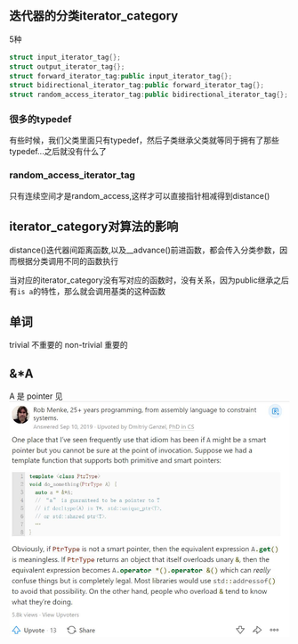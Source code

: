 ## 迭代器的分类iterator_category
5种
```cpp
struct input_iterator_tag{};
struct output_iterator_tag{};
struct forward_iterator_tag:public input_iterator_tag{};
struct bidirectional_iterator_tag:public forward_iterator_tag{};
struct random_access_iterator_tag:public bidirectional_iterator_tag{};
```

### 很多的typedef
有些时候，我们父类里面只有typedef，然后子类继承父类就等同于拥有了那些typedef...之后就没有什么了

### random_access_iterator_tag
只有连续空间才是random_access,这样才可以直接指针相减得到distance()

## iterator_category对算法的影响
distance()迭代器间距离函数,以及__advance()前进函数，都会传入分类参数，因而根据分类调用不同的函数执行

当对应的iterator_category没有写对应的函数时，没有关系，因为public继承之后有`is a`的特性，那么就会调用基类的这种函数


## 单词
trivial 不重要的
non-trivial 重要的

## &*A
A 是 pointer
见
![./对指针解引用后又引用](./对指针解引用后又引用.jpg)